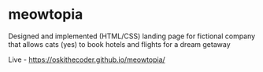 # meowtopia

Designed and implemented (HTML/CSS) landing page for fictional company that allows cats (yes) to book hotels and flights for a dream getaway

Live - https://oskithecoder.github.io/meowtopia/

